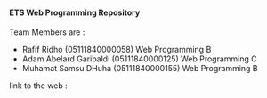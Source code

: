 #### ETS Web Programming Repository

Team Members are :
* Rafif Ridho (05111840000058) Web Programming B
* Adam Abelard Garibaldi (05111840000125) Web Programming C
* Muhamat Samsu DHuha (05111840000155) Web Programming B

link to the web : 
